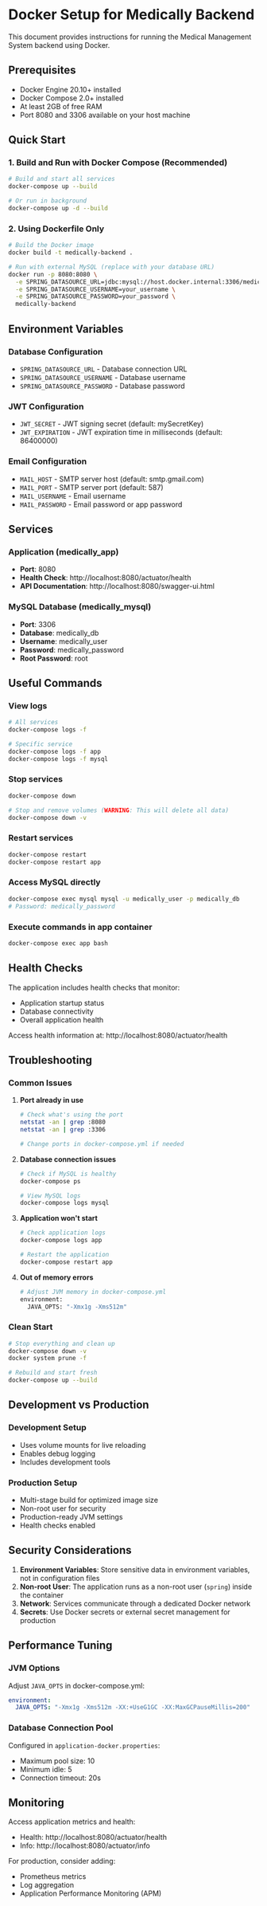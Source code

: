 # Docker Setup for Medically Backend

This document provides instructions for running the Medical Management System backend using Docker.

## Prerequisites

- Docker Engine 20.10+ installed
- Docker Compose 2.0+ installed
- At least 2GB of free RAM
- Port 8080 and 3306 available on your host machine

## Quick Start

### 1. Build and Run with Docker Compose (Recommended)

```bash
# Build and start all services
docker-compose up --build

# Or run in background
docker-compose up -d --build
```

### 2. Using Dockerfile Only

```bash
# Build the Docker image
docker build -t medically-backend .

# Run with external MySQL (replace with your database URL)
docker run -p 8080:8080 \
  -e SPRING_DATASOURCE_URL=jdbc:mysql://host.docker.internal:3306/medically_db \
  -e SPRING_DATASOURCE_USERNAME=your_username \
  -e SPRING_DATASOURCE_PASSWORD=your_password \
  medically-backend
```

## Environment Variables

### Database Configuration
- `SPRING_DATASOURCE_URL` - Database connection URL
- `SPRING_DATASOURCE_USERNAME` - Database username
- `SPRING_DATASOURCE_PASSWORD` - Database password

### JWT Configuration
- `JWT_SECRET` - JWT signing secret (default: mySecretKey)
- `JWT_EXPIRATION` - JWT expiration time in milliseconds (default: 86400000)

### Email Configuration
- `MAIL_HOST` - SMTP server host (default: smtp.gmail.com)
- `MAIL_PORT` - SMTP server port (default: 587)
- `MAIL_USERNAME` - Email username
- `MAIL_PASSWORD` - Email password or app password

## Services

### Application (medically_app)
- **Port**: 8080
- **Health Check**: http://localhost:8080/actuator/health
- **API Documentation**: http://localhost:8080/swagger-ui.html

### MySQL Database (medically_mysql)
- **Port**: 3306
- **Database**: medically_db
- **Username**: medically_user
- **Password**: medically_password
- **Root Password**: root

## Useful Commands

### View logs
```bash
# All services
docker-compose logs -f

# Specific service
docker-compose logs -f app
docker-compose logs -f mysql
```

### Stop services
```bash
docker-compose down

# Stop and remove volumes (WARNING: This will delete all data)
docker-compose down -v
```

### Restart services
```bash
docker-compose restart
docker-compose restart app
```

### Access MySQL directly
```bash
docker-compose exec mysql mysql -u medically_user -p medically_db
# Password: medically_password
```

### Execute commands in app container
```bash
docker-compose exec app bash
```

## Health Checks

The application includes health checks that monitor:
- Application startup status
- Database connectivity
- Overall application health

Access health information at: http://localhost:8080/actuator/health

## Troubleshooting

### Common Issues

1. **Port already in use**
   ```bash
   # Check what's using the port
   netstat -an | grep :8080
   netstat -an | grep :3306
   
   # Change ports in docker-compose.yml if needed
   ```

2. **Database connection issues**
   ```bash
   # Check if MySQL is healthy
   docker-compose ps
   
   # View MySQL logs
   docker-compose logs mysql
   ```

3. **Application won't start**
   ```bash
   # Check application logs
   docker-compose logs app
   
   # Restart the application
   docker-compose restart app
   ```

4. **Out of memory errors**
   ```bash
   # Adjust JVM memory in docker-compose.yml
   environment:
     JAVA_OPTS: "-Xmx1g -Xms512m"
   ```

### Clean Start
```bash
# Stop everything and clean up
docker-compose down -v
docker system prune -f

# Rebuild and start fresh
docker-compose up --build
```

## Development vs Production

### Development Setup
- Uses volume mounts for live reloading
- Enables debug logging
- Includes development tools

### Production Setup
- Multi-stage build for optimized image size
- Non-root user for security
- Production-ready JVM settings
- Health checks enabled

## Security Considerations

1. **Environment Variables**: Store sensitive data in environment variables, not in configuration files
2. **Non-root User**: The application runs as a non-root user (`spring`) inside the container
3. **Network**: Services communicate through a dedicated Docker network
4. **Secrets**: Use Docker secrets or external secret management for production

## Performance Tuning

### JVM Options
Adjust `JAVA_OPTS` in docker-compose.yml:
```yaml
environment:
  JAVA_OPTS: "-Xmx1g -Xms512m -XX:+UseG1GC -XX:MaxGCPauseMillis=200"
```

### Database Connection Pool
Configured in `application-docker.properties`:
- Maximum pool size: 10
- Minimum idle: 5
- Connection timeout: 20s

## Monitoring

Access application metrics and health:
- Health: http://localhost:8080/actuator/health
- Info: http://localhost:8080/actuator/info

For production, consider adding:
- Prometheus metrics
- Log aggregation
- Application Performance Monitoring (APM) 